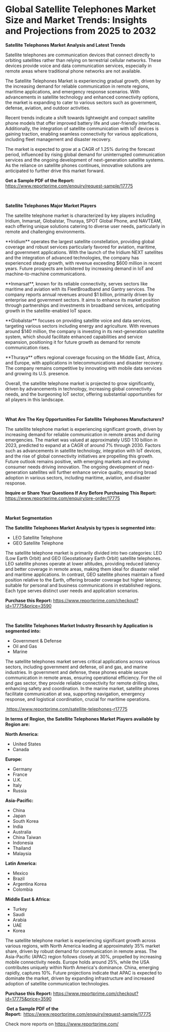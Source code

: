 <p><h1>Global Satellite Telephones Market Size and Market Trends: Insights and Projections from 2025 to 2032</h1></p><p><strong>Satellite Telephones Market Analysis and Latest Trends</strong></p>
<p><p>Satellite telephones are communication devices that connect directly to orbiting satellites rather than relying on terrestrial cellular networks. These devices provide voice and data communication services, especially in remote areas where traditional phone networks are not available. </p><p>The Satellite Telephones Market is experiencing gradual growth, driven by the increasing demand for reliable communication in remote regions, maritime applications, and emergency response scenarios. With advancements in satellite technology and enhanced connectivity options, the market is expanding to cater to various sectors such as government, defense, aviation, and outdoor activities.</p><p>Recent trends indicate a shift towards lightweight and compact satellite phone models that offer improved battery life and user-friendly interfaces. Additionally, the integration of satellite communication with IoT devices is gaining traction, enabling seamless connectivity for various applications, including fleet management and disaster recovery.</p><p>The market is expected to grow at a CAGR of 1.25% during the forecast period, influenced by rising global demand for uninterrupted communication services and the ongoing development of next-generation satellite systems. As the reliance on satellite phones continues, innovative solutions are anticipated to further drive this market forward.</p></p>
<p><strong>Get a Sample PDF of the Report:&nbsp;</strong> <a href="https://www.reportprime.com/enquiry/request-sample/17775?utm_campaign=3183&utm_medium=2&utm_source=Github&utm_content=ia&utm_term=18032025&utm_id=satellite-telephones">https://www.reportprime.com/enquiry/request-sample/17775</a></p>
<p>&nbsp;</p>
<p><strong>Satellite Telephones Major Market Players</strong></p>
<p><p>The satellite telephone market is characterized by key players including Iridium, Inmarsat, Globalstar, Thuraya, SPOT Global Phone, and NAVTEAM, each offering unique solutions catering to diverse user needs, particularly in remote and challenging environments.</p><p>**Iridium** operates the largest satellite constellation, providing global coverage and robust services particularly favored for aviation, maritime, and government applications. With the launch of the Iridium NEXT satellites and the integration of advanced technologies, the company has experienced steady growth, with revenue exceeding $600 million in recent years. Future prospects are bolstered by increasing demand in IoT and machine-to-machine communications.</p><p>**Inmarsat**, known for its reliable connectivity, serves sectors like maritime and aviation with its FleetBroadband and Gantry services. The company reports annual revenues around $1 billion, primarily driven by enterprise and government sectors. It aims to enhance its market position through partnerships and investments in broadband services, anticipating growth in the satellite-enabled IoT space.</p><p>**Globalstar** focuses on providing satellite voice and data services, targeting various sectors including energy and agriculture. With revenues around $140 million, the company is investing in its next-generation satellite system, which should facilitate enhanced capabilities and service expansion, positioning it for future growth as demand for remote communication rises.</p><p>**Thuraya** offers regional coverage focusing on the Middle East, Africa, and Europe, with applications in telecommunications and disaster recovery. The company remains competitive by innovating with mobile data services and growing its U.S. presence.</p><p>Overall, the satellite telephone market is projected to grow significantly, driven by advancements in technology, increasing global connectivity needs, and the burgeoning IoT sector, offering substantial opportunities for all players in this landscape.</p></p>
<p>&nbsp;</p>
<p><strong>What Are The Key Opportunities For Satellite Telephones Manufacturers?</strong></p>
<p><p>The satellite telephone market is experiencing significant growth, driven by increasing demand for reliable communication in remote areas and during emergencies. The market was valued at approximately USD 1.10 billion in 2023, predicted to expand at a CAGR of around 7% through 2030. Factors such as advancements in satellite technology, integration with IoT devices, and the rise of global connectivity initiatives are propelling this growth. Future outlook remains positive, with emerging markets and evolving consumer needs driving innovation. The ongoing development of next-generation satellites will further enhance service quality, ensuring broad adoption in various sectors, including maritime, aviation, and disaster response.</p></p>
<p><strong>Inquire or Share Your Questions If Any Before Purchasing This Report:</strong> <a href="https://www.reportprime.com/enquiry/pre-order/17775?utm_campaign=3183&utm_medium=2&utm_source=Github&utm_content=ia&utm_term=18032025&utm_id=satellite-telephones">https://www.reportprime.com/enquiry/pre-order/17775</a></p>
<p>&nbsp;</p>
<p><strong>Market Segmentation</strong></p>
<p><strong>The Satellite Telephones Market Analysis by types is segmented into:</strong></p>
<p><ul><li>LEO Satellite Telephone</li><li>GEO Satellite Telephone</li></ul></p>
<p><p>The satellite telephone market is primarily divided into two categories: LEO (Low Earth Orbit) and GEO (Geostationary Earth Orbit) satellite telephones. LEO satellite phones operate at lower altitudes, providing reduced latency and better coverage in remote areas, making them ideal for disaster relief and maritime applications. In contrast, GEO satellite phones maintain a fixed position relative to the Earth, offering broader coverage but higher latency, suitable for personal and business communications in established regions. Each type serves distinct user needs and application scenarios.</p></p>
<p><strong>Purchase this Report:&nbsp;</strong><a href="https://www.reportprime.com/checkout?id=17775&price=3590&utm_campaign=3183&utm_medium=2&utm_source=Github&utm_content=ia&utm_term=18032025&utm_id=satellite-telephones">https://www.reportprime.com/checkout?id=17775&price=3590</a></p>
<p>&nbsp;</p>
<p><strong>The Satellite Telephones Market Industry Research by Application is segmented into:</strong></p>
<p><ul><li>Government & Defense</li><li>Oil and Gas</li><li>Marine</li></ul></p>
<p><p>The satellite telephones market serves critical applications across various sectors, including government and defense, oil and gas, and marine industries. In government and defense, these phones enable secure communication in remote areas, ensuring operational efficiency. For the oil and gas sector, they provide reliable connectivity for remote drilling sites, enhancing safety and coordination. In the marine market, satellite phones facilitate communication at sea, supporting navigation, emergency response, and logistical coordination, crucial for maritime operations.</p></p>
<p><a href="https://www.reportprime.com/satellite-telephones-r17775?utm_campaign=3183&utm_medium=2&utm_source=Github&utm_content=ia&utm_term=18032025&utm_id=satellite-telephones">&nbsp;https://www.reportprime.com/satellite-telephones-r17775</a></p>
<p><strong>In terms of Region, the Satellite Telephones Market Players available by Region are:</strong></p>
<p>
    <p> <strong> North America: </strong>
        <ul>
            <li>United States</li>
            <li>Canada</li>
        </ul>
        </p> 
    <p> <strong> Europe: </strong>
        <ul>
            <li>Germany</li>
            <li>France</li>
            <li>U.K.</li>
            <li>Italy</li>
            <li>Russia</li>
        </ul>
        </p> 
    <p> <strong> Asia-Pacific: </strong>
        <ul>
            <li>China</li>
            <li>Japan</li>
            <li>South Korea</li>
            <li>India</li>
            <li>Australia</li>
            <li>China Taiwan</li>
            <li>Indonesia</li>
            <li>Thailand</li>
            <li>Malaysia</li>
        </ul>
        </p> 
    <p> <strong> Latin America: </strong>
        <ul>
            <li>Mexico</li>
            <li>Brazil</li>
            <li>Argentina Korea</li>
            <li>Colombia</li>
        </ul>
        </p> 
    <p> <strong> Middle East & Africa: </strong>
        <ul>
            <li>Turkey</li>
            <li>Saudi</li>
            <li>Arabia</li>
            <li>UAE</li>
            <li>Korea</li>
        </ul>
    </p>
    </p>
<p><p>The satellite telephone market is experiencing significant growth across various regions, with North America leading at approximately 35% market share, driven by robust demand for communication in remote areas. The Asia-Pacific (APAC) region follows closely at 30%, propelled by increasing mobile connectivity needs. Europe holds around 25%, while the USA contributes uniquely within North America's dominance. China, emerging rapidly, captures 10%. Future projections indicate that APAC is expected to dominate the market, driven by expanding infrastructure and increased adoption of satellite communication technologies.</p></p>
<p><strong>Purchase this Report: </strong><a href="https://www.reportprime.com/checkout?id=17775&price=3590&utm_campaign=3183&utm_medium=2&utm_source=Github&utm_content=ia&utm_term=18032025&utm_id=satellite-telephones">https://www.reportprime.com/checkout?id=17775&price=3590</a></p>
<p>&nbsp;<strong>Get a Sample PDF of the Report:&nbsp;&nbsp;</strong><a href="https://www.reportprime.com/enquiry/request-sample/17775?utm_campaign=3183&utm_medium=2&utm_source=Github&utm_content=ia&utm_term=18032025&utm_id=satellite-telephones">https://www.reportprime.com/enquiry/request-sample/17775</a></p>
<p><strong></strong></p>
<p>Check more reports on <a href="https://www.reportprime.com/?utm_campaign=3183&utm_medium=2&utm_source=Github&utm_content=ia&utm_term=18032025&utm_id=satellite-telephones">https://www.reportprime.com/</a></p>
